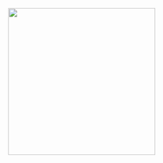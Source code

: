 <img src="https://github.com/THE-FABI7/Music_app/assets/80603614/9cb72ed5-3ced-4eb8-ace1-474def512426" width="300">

